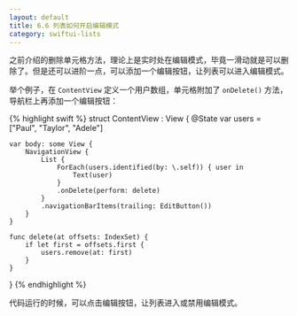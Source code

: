 ```yaml
---
layout: default
title: 6.6 列表如何开启编辑模式
category: swiftui-lists
---
```


之前介绍的删除单元格方法，理论上是实时处在编辑模式，毕竟一滑动就是可以删除了。但是还可以进阶一点，可以添加一个编辑按钮，让列表可以进入编辑模式。

举个例子，在 `ContentView` 定义一个用户数组，单元格附加了 `onDelete()` 方法，导航栏上再添加一个编辑按钮：

{% highlight swift %}
struct ContentView : View {
    @State var users = ["Paul", "Taylor", "Adele"]

    var body: some View {
        NavigationView {
            List {
                ForEach(users.identified(by: \.self)) { user in
                    Text(user)
                }
                .onDelete(perform: delete)
            }
            .navigationBarItems(trailing: EditButton())
        }
    }

    func delete(at offsets: IndexSet) {
        if let first = offsets.first {
            users.remove(at: first)
        }
    }
}
{% endhighlight %}

代码运行的时候，可以点击编辑按钮，让列表进入或禁用编辑模式。
